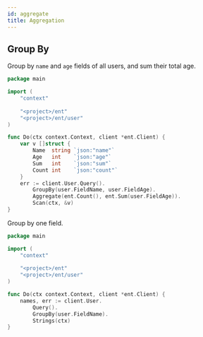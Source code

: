 ```yaml
---
id: aggregate
title: Aggregation
---
```


## Group By

Group by `name` and `age` fields of all users, and sum their total age.

```go
package main

import (
	"context"
	
	"<project>/ent"
	"<project>/ent/user"
)

func Do(ctx context.Context, client *ent.Client) {
	var v []struct {
		Name  string `json:"name"`
		Age   int    `json:"age"`
		Sum   int    `json:"sum"`
		Count int    `json:"count"`
	}
	err := client.User.Query().
		GroupBy(user.FieldName, user.FieldAge).
		Aggregate(ent.Count(), ent.Sum(user.FieldAge)).
		Scan(ctx, &v)
}
```

Group by one field.

```go
package main

import (
	"context"
	
	"<project>/ent"
	"<project>/ent/user"
)

func Do(ctx context.Context, client *ent.Client) {
	names, err := client.User.
		Query().
		GroupBy(user.FieldName).
		Strings(ctx)
}
```